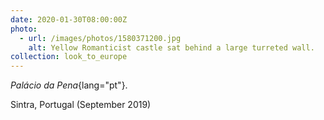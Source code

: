 ```yaml
---
date: 2020-01-30T08:00:00Z
photo:
  - url: /images/photos/1580371200.jpg
    alt: Yellow Romanticist castle sat behind a large turreted wall.
collection: look_to_europe
---
```

*Palácio da Pena*{lang="pt"}.

Sintra, Portugal (September 2019)
